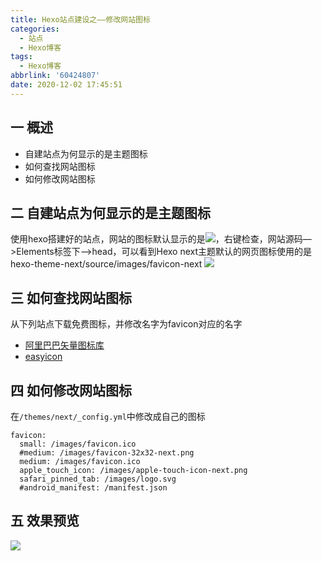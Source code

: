 ```yaml
---
title: Hexo站点建设之——修改网站图标
categories:
  - 站点
  - Hexo博客
tags:
  - Hexo博客
abbrlink: '60424807'
date: 2020-12-02 17:45:51
---
```

## 一 概述
* 自建站点为何显示的是主题图标
* 如何查找网站图标
* 如何修改网站图标

<!--more-->

## 二  自建站点为何显示的是主题图标

使用hexo搭建好的站点，网站的图标默认显示的是![][1]，右键检查，网站源码—>Elements标签下—>head，可以看到Hexo next主题默认的网页图标使用的是hexo-theme-next/source/images/favicon-next
![][2]

## 三 如何查找网站图标

从下列站点下载免费图标，并修改名字为favicon对应的名字

* [阿里巴巴矢量图标库][11]
* [easyicon][12]

## 四 如何修改网站图标

在`/themes/next/_config.yml`中修改成自己的图标

```
favicon:
  small: /images/favicon.ico
  #medium: /images/favicon-32x32-next.png
  medium: /images/favicon.ico
  apple_touch_icon: /images/apple-touch-icon-next.png
  safari_pinned_tab: /images/logo.svg
  #android_manifest: /manifest.json
```

## 五 效果预览
![][3]



[1]:../images/favicon-next/favicon-32x32-next.png
[2]:https://cdn.jsdelivr.net/gh/PGzxc/CDN@master/blog-hexo/hexo-web-site-head-default-next.png
[3]:../images/favicon/favicon-32x32.png

[11]:https://www.iconfont.cn/
[12]:https://www.easyicon.net/